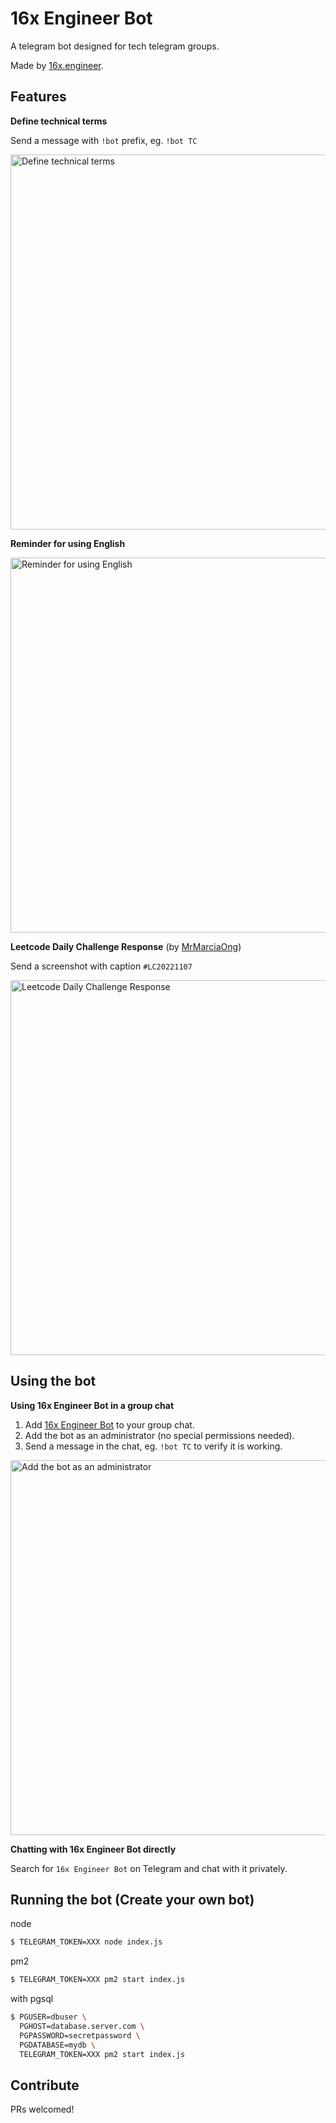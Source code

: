 # 16x Engineer Bot

A telegram bot designed for tech telegram groups.

Made by [16x.engineer](https://16x.engineer/).

## Features

**Define technical terms**

Send a message with `!bot` prefix, eg. `!bot TC`

<p float="left">
  <img src="https://github.com/paradite/16x-bot/blob/main/screenshots/define.png?raw=true" alt="Define technical terms" width="600"/>
</p>

**Reminder for using English**

<p float="left">
  <img src="https://github.com/paradite/16x-bot/blob/main/screenshots/language.png?raw=true" alt="Reminder for using English" width="600"/>
</p>

**Leetcode Daily Challenge Response** (by [MrMarciaOng](https://github.com/MrMarciaOng))

Send a screenshot with caption `#LC20221107`

<p float="left">
  <img src="https://github.com/paradite/16x-bot/blob/main/screenshots/leetcode.png?raw=true" alt="Leetcode Daily Challenge Response" width="600"/>
</p>

## Using the bot

**Using 16x Engineer Bot in a group chat**

1. Add [16x Engineer Bot](https://t.me/my_16x_engineer_bot) to your group chat.
2. Add the bot as an administrator (no special permissions needed).
3. Send a message in the chat, eg. `!bot TC` to verify it is working.

<p float="left">
  <img src="https://github.com/paradite/16x-bot/blob/main/screenshots/admin.jpg?raw=true" alt="Add the bot as an administrator" width="600"/>
</p>

**Chatting with 16x Engineer Bot directly**

Search for `16x Engineer Bot` on Telegram and chat with it privately.

## Running the bot (Create your own bot)

node

```bash
$ TELEGRAM_TOKEN=XXX node index.js
```

pm2

```bash
$ TELEGRAM_TOKEN=XXX pm2 start index.js
```

with pgsql

```bash
$ PGUSER=dbuser \
  PGHOST=database.server.com \
  PGPASSWORD=secretpassword \
  PGDATABASE=mydb \
  TELEGRAM_TOKEN=XXX pm2 start index.js
```

## Contribute

PRs welcomed!
